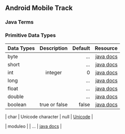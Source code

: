 

## Android Mobile Track
### Java Terms
### Primitive Data Types 

| Data Types                  | Description         | Default    | Resource   |
| ---------------------       |:-------------------:| ----------:| ---------: |
| byte                        |    | ...       | [java docs](https://docs.oracle.com/javase/tutorial/java/nutsandbolts/datatypes.html)   |
| short                        |    | ...      | [java docs](https://docs.oracle.com/javase/tutorial/java/nutsandbolts/datatypes.html)   |
| int                         | integer             |    0       | [java docs](https://docs.oracle.com/javase/tutorial/java/nutsandbolts/datatypes.html)|
| long                        |    | ...      | [java docs](https://docs.oracle.com/javase/tutorial/java/nutsandbolts/datatypes.html)   |
| float                        |    | ...      | [java docs](https://docs.oracle.com/javase/tutorial/java/nutsandbolts/datatypes.html)   |
| double                        |    | ...      | [java docs](https://docs.oracle.com/javase/tutorial/java/nutsandbolts/datatypes.html)   |
| boolean                     | true or false       | false      | [java docs](https://docs.oracle.com/javase/tutorial/java/nutsandbolts/datatypes.html) |


| char                        | Unicode character   | null       | [Unicode](https://www.fileformat.info/info/unicode/char/0000/index.htm)   |


| moduleo                        |    | ...      | [java docs](https://docs.oracle.com/javase/tutorial/java/nutsandbolts/datatypes.html)   |

